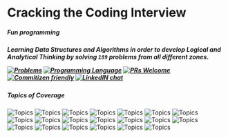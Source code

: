 # Cracking the Coding Interview



<h5>Fun programming<h5>

Learning Data Structures and Algorithms in order to develop Logical and Analytical Thinking by solving <code>189</code> problems from all different zones.



[![Problems](https://img.shields.io/static/v1.svg?label=Problems&message=%208%20&color=orange)](https://github.com/tushar8049/CrackingTheCodingInterview) 
[![Programming Language](https://img.shields.io/static/v1.svg?label=Programming%20Language&message=%20JAVA%20&color=yellow)]()
[![PRs Welcome](https://img.shields.io/badge/PRs-Welcome-green.svg)]() 
[![Commitizen friendly](https://img.shields.io/badge/Commitizen-Friendly-brightgreen.svg)](https://github.com/tushar8049/CrackingTheCodingInterview/community)
[![LinkedIN chat](https://img.shields.io/badge/Chat-On_LinkedIN-0077B5.svg)](https://linkedin.com/in/tushargonawala) 


##### Topics of Coverage

          
  
  ![Topics](https://img.shields.io/static/v1.svg?label=&message=%20Arrays%20&color=blue) 
  ![Topics](https://img.shields.io/static/v1.svg?label=&message=%20Strings%20&color=blue) 
  ![Topics](https://img.shields.io/static/v1.svg?label=&message=%20Linked%20List%20&color=blue) 
  ![Topics](https://img.shields.io/static/v1.svg?label=&message=%20HashMap%20&color=blue) 
  ![Topics](https://img.shields.io/static/v1.svg?label=&message=%20HashSet%20&color=blue) 
  ![Topics](https://img.shields.io/static/v1.svg?label=&message=%20Stacks%20&color=blue) 
  ![Topics](https://img.shields.io/static/v1.svg?label=&message=%20Queues%20&color=blue) 
  ![Topics](https://img.shields.io/static/v1.svg?label=&message=%20Trees%20&color=blue) 
  ![Topics](https://img.shields.io/static/v1.svg?label=&message=%20Graphs%20&color=blue) 
  ![Topics](https://img.shields.io/static/v1.svg?label=&message=%20Binary%20Heaps%20&color=blue) 
  ![Topics](https://img.shields.io/static/v1.svg?label=&message=%20Tries%20&color=blue) 
  ![Topics](https://img.shields.io/static/v1.svg?label=&message=%20Bit%20Manipulation%20&color=blue) 
  ![Topics](https://img.shields.io/static/v1.svg?label=&message=%20Math%20&color=blue) 
  ![Topics](https://img.shields.io/static/v1.svg?label=&message=%20Logic%20&color=blue) 
  ![Topics](https://img.shields.io/static/v1.svg?label=&message=%20Algorithms%20&color=blue) 
  ![Topics](https://img.shields.io/static/v1.svg?label=&message=%20Recursions%20&color=blue) 
  ![Topics](https://img.shields.io/static/v1.svg?label=&message=%20Dynamic%20Programming%20&color=blue) 
  ![Topics](https://img.shields.io/static/v1.svg?label=&message=%20Memoization%20&color=blue) 
  ![Topics](https://img.shields.io/static/v1.svg?label=&message=%20Sorting%20&color=blue) 
  ![Topics](https://img.shields.io/static/v1.svg?label=&message=%20Searching%20&color=blue) 

